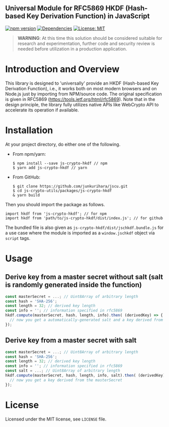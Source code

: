 Universal Module for RFC5869 HKDF (Hash-based Key Derivation Function) in JavaScript
--
[![npm version](https://badge.fury.io/js/js-crypto-hkdf.svg)](https://badge.fury.io/js/js-crypto-hkdf)
[![Dependencies](https://david-dm.org/junkurihara/jscu.svg?path=packages/js-crypto-hkdf)](https://david-dm.org/junkurihara/jscu?path=packages/js-crypto-hkdf)
[![License: MIT](https://img.shields.io/badge/License-MIT-yellow.svg)](https://opensource.org/licenses/MIT)

> **WARNING**: At this time this solution should be considered suitable for research and experimentation, further code and security review is needed before utilization in a production application.

# Introduction and Overview
This library is designed to 'universally' provide an HKDF (Hash-based Key Derivation Function), i.e., it works both on most modern browsers and on Node.js just by importing from NPM/source code. The original specification is given in RFC5869 (https://tools.ietf.org/html/rfc5869). Note that in the design principle, the library fully utilizes native APIs like WebCrypto API to accelerate its operation if available. 

# Installation

At your project directory, do either one of the following.

- From npm/yarn:
  ```shell
  $ npm install --save js-crypto-hkdf // npm
  $ yarn add js-crypto-hkdf // yarn
  ```
- From GitHub:
  ```shell
  $ git clone https://github.com/junkurihara/jscu.git
  $ cd js-crypto-utils/packages/js-crypto-hkdf
  & yarn build
  ```

Then you should import the package as follows.

```shell
import hkdf from 'js-crypto-hkdf'; // for npm
import hkdf from 'path/to/js-crypto-hkdf/dist/index.js'; // for github
```

The bundled file is also given as `js-crypto-hkdf/dist/jschkdf.bundle.js` for a use case where the module is imported as a `window.jschkdf` object via `script` tags.

  
# Usage

## Derive key from a master secret without salt (salt is randomly generated inside the function)

```javascript
const masterSecret = ...; // Uint8Array of arbitrary length
const hash = 'SHA-256';
const length = 32; // derived key length
const info = ''; // information specified in rfc5869
hkdf.compute(masterSecret, hash, length, info).then( (derivedKey) => {
  // now you get a automatically-generated salt and a key derived from the masterSecret.
});
```

## Derive key from a master secret with salt

```javascript
const masterSecret = ...; // Uint8Array of arbitrary length
const hash = 'SHA-256';
const length = 32; // derived key length
const info = ''; // information specified in rfc5869
const salt = ...; // Uint8Array of arbitrary length
hkdf.compute(masterSecret, hash, length, info, salt).then( (derivedKey) => {
  // now you get a key derived from the masterSecret
});
``` 

# License

Licensed under the MIT license, see `LICENSE` file.

